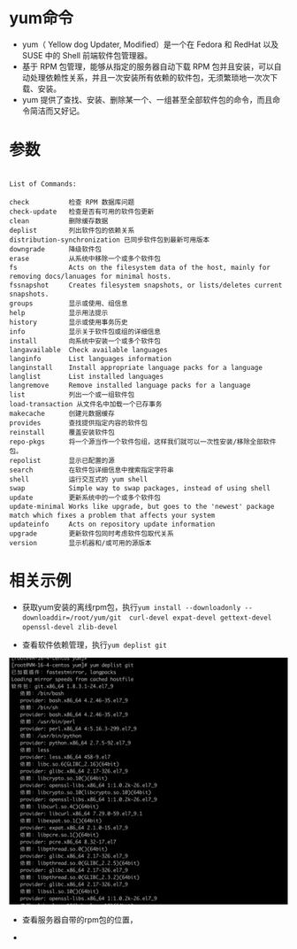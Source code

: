 # yum命令

- yum（ Yellow dog Updater, Modified）是一个在 Fedora 和 RedHat 以及 SUSE 中的 Shell 前端软件包管理器。
- 基于 RPM 包管理，能够从指定的服务器自动下载 RPM 包并且安装，可以自动处理依赖性关系，并且一次安装所有依赖的软件包，无须繁琐地一次次下载、安装。
- yum 提供了查找、安装、删除某一个、一组甚至全部软件包的命令，而且命令简洁而又好记。

# 参数

```

List of Commands:

check          检查 RPM 数据库问题
check-update   检查是否有可用的软件包更新
clean          删除缓存数据
deplist        列出软件包的依赖关系
distribution-synchronization 已同步软件包到最新可用版本
downgrade      降级软件包
erase          从系统中移除一个或多个软件包
fs             Acts on the filesystem data of the host, mainly for removing docs/lanuages for minimal hosts.
fssnapshot     Creates filesystem snapshots, or lists/deletes current snapshots.
groups         显示或使用、组信息
help           显示用法提示
history        显示或使用事务历史
info           显示关于软件包或组的详细信息
install        向系统中安装一个或多个软件包
langavailable  Check available languages
langinfo       List languages information
langinstall    Install appropriate language packs for a language
langlist       List installed languages
langremove     Remove installed language packs for a language
list           列出一个或一组软件包
load-transaction 从文件名中加载一个已存事务
makecache      创建元数据缓存
provides       查找提供指定内容的软件包
reinstall      覆盖安装软件包
repo-pkgs      将一个源当作一个软件包组，这样我们就可以一次性安装/移除全部软件包。
repolist       显示已配置的源
search         在软件包详细信息中搜索指定字符串
shell          运行交互式的 yum shell
swap           Simple way to swap packages, instead of using shell
update         更新系统中的一个或多个软件包
update-minimal Works like upgrade, but goes to the 'newest' package match which fixes a problem that affects your system
updateinfo     Acts on repository update information
upgrade        更新软件包同时考虑软件包取代关系
version        显示机器和/或可用的源版本
```

# 相关示例

- 获取yum安装的离线rpm包，执行`yum install --downloadonly --downloaddir=/root/yum/git  curl-devel expat-devel gettext-devel openssl-devel zlib-devel`



- 查看软件依赖管理，执行`yum deplist git`

![image-20230514235106585](images/image-20230514235106585.png)

- 查看服务器自带的rpm包的位置，



- 
